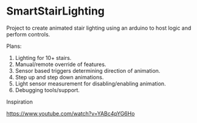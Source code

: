 # SmartStairLighting

Project to create animated stair lighting using an arduino to host logic and perform controls.

Plans:

1. Lighting for 10+ stairs.
2. Manual/remote override of features.
3. Sensor based triggers determining direction of animation.
4. Step up and step down animations.
5. Light sensor measurement for disabling/enabling animation.
6. Debugging tools/support.

Inspiration

https://www.youtube.com/watch?v=YABc4pYG6Ho
